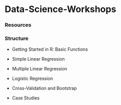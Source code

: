 # Data-Science-Workshops

### Resources

### Structure

* Getting Started in R: Basic Functions

* Simple Linear Regression

* Multiple Linear Regression

* Logistic Regression

* Cross-Validation and Bootstrap

* Case Studies

